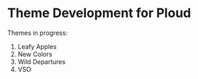 Theme Development for Ploud
===

Themes in progress:
1. Leafy Apples
2. New Colors
3. Wild Departures
4. VSO